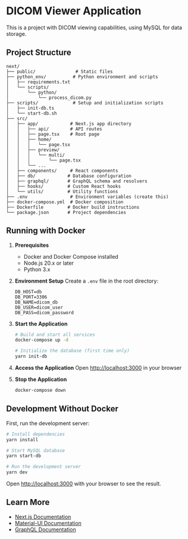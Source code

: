 # DICOM Viewer Application

This is a project with DICOM viewing capabilities, using MySQL for data storage.

## Project Structure
```
next/
├── public/               # Static files
├── python_env/          # Python environment and scripts
│   ├── requirements.txt
│   └── scripts/
│       └── python/
│           └── process_dicom.py
├── scripts/             # Setup and initialization scripts
│   ├── init-db.ts
│   └── start-db.sh
├── src/
│   ├── app/            # Next.js app directory
│   │   ├── api/        # API routes
│   │   ├── page.tsx    # Root page
│   │   ├── home/
│   │   │   └── page.tsx
│   │   ├── preview/
│   │   │   └── multi/
│   │   │       └── page.tsx
│   │   └── ...
│   ├── components/     # React components
│   ├── db/            # Database configuration
│   ├── graphql/       # GraphQL schema and resolvers
│   ├── hooks/         # Custom React hooks
│   └── utils/         # Utility functions
├── .env                # Environment variables (create this)
├── docker-compose.yml  # Docker composition
├── Dockerfile         # Docker build instructions
└── package.json       # Project dependencies
```

## Running with Docker

1. **Prerequisites**
   - Docker and Docker Compose installed
   - Node.js 20.x or later
   - Python 3.x

2. **Environment Setup**
   Create a `.env` file in the root directory:
   ```env
   DB_HOST=db
   DB_PORT=3306
   DB_NAME=dicom_db
   DB_USER=dicom_user
   DB_PASS=dicom_password
   ```

3. **Start the Application**
   ```bash
   # Build and start all services
   docker-compose up -d

   # Initialize the database (first time only)
   yarn init-db
   ```

4. **Access the Application**
   Open [http://localhost:3000](http://localhost:3000) in your browser

5. **Stop the Application**
   ```bash
   docker-compose down
   ```

## Development Without Docker

First, run the development server:

```bash
# Install dependencies
yarn install

# Start MySQL database
yarn start-db

# Run the development server
yarn dev
```

Open [http://localhost:3000](http://localhost:3000) with your browser to see the result.

## Learn More

- [Next.js Documentation](https://nextjs.org/docs)
- [Material-UI Documentation](https://mui.com/material-ui/)
- [GraphQL Documentation](https://graphql.org/learn/)



